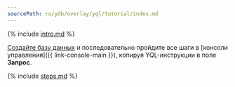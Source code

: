 ```yaml
---
sourcePath: ru/ydb/overlay/yql/tutorial/index.md
---
```

{% include [intro.md](_includes/index/intro.md) %}

[Создайте базу данных](../../db/cloud_console/create_manage_database.md#create-db) и последовательно пройдите все шаги в [консоли управления]({{ link-console-main }}), копируя YQL-инструкции в поле **Запрос**.

{% include [steps.md](_includes/index/steps.md) %}
